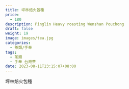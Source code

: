 ```yaml
---
title: 坪林焙火包種
price:
  - 180
description: Pinglin Heavy roasting Wenshan Pouchong
draft: false
weight: 19
image: images/tea.jpg
categories:
  - 茶類/手奉
tags:
  - 茶類
  - 手奉 台灣茶
date: 2023-08-11T23:15:07+08:00
---
```


 坪林焙火包種
